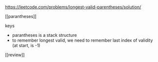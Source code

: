 https://leetcode.com/problems/longest-valid-parentheses/solution/

[[parantheses]]

keys
- parantheses is a stack structure
- to remember longest valid, we need to remember last index of validity (at start, is -1)



[[review]]